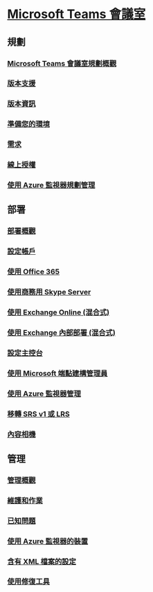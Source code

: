 # [Microsoft Teams 會議室](index.md)
## 規劃
### [Microsoft Teams 會議室規劃概觀](rooms-plan.md)
### [版本支援](rooms-lifecycle-support.md)
### [版本資訊](rooms-release-note.md)
### [準備您的環境](rooms-prep.md)
### [需求](requirements.md)
### [線上授權](rooms-licensing.md)
### [使用 Azure 監視器規劃管理](azure-monitor-plan.md)

## 部署
### [部署概觀](rooms-deploy.md)
### [設定帳戶](rooms-configure-accounts.md)
### [使用 Office 365](with-office-365.md)
### [使用商務用 Skype Server](with-skype-for-business-server-2015.md)
### [使用 Exchange Online (混合式)](with-exchange-online.md)
### [使用 Exchange 內部部署 (混合式)](with-exchange-on-premises.md)
### [設定主控台](console.md)
### [使用 Microsoft 端點建構管理員](rooms-scale.md)
### [使用 Azure 監視器管理](azure-monitor-deploy.md)
### [移轉 SRS v1 或 LRS](lrs-migration.md)
### [內容相機](content-camera.md)

## 管理
### [管理概觀](rooms-manage.md)
### [維護和作業](rooms-operations.md)
### [已知問題](known-issues.md)
### [使用 Azure 監視器的裝置](azure-monitor-manage.md)
### [含有 XML 檔案的設定](xml-config-file.md)
### [使用修復工具](recovery-tool.md)

